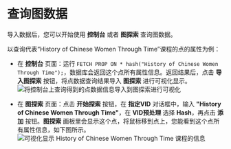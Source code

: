# 查询图数据

导入数据后，您可以开始使用 **控制台** 或者 **图探索** 查询图数据。

以查询代表“History of Chinese Women Through Time”课程的点的属性为例：

* 在 **控制台** 页面：运行 `FETCH PROP ON * hash("History of Chinese Women Through Time");`，数据库会返回这个点所有属性信息。返回结果后，点击 **导入图探索** 按钮，将点数据查询结果导入 **图探索** 进行可视化显示。  
![将控制台上查询得到的点数据信息导入到图探索进行可视化](https://docs-cdn.nebula-graph.com.cn/nebula-studio-docs/st-ug-012.png "将点数据查询结果导入图探索")

* 在 **图探索** 页面：点击 **开始探索** 按钮，在 **指定VID** 对话框中，输入 **"History of Chinese Women Through Time"**，在 **VID预处理** 选择 **Hash**，再点击 **添加** 按钮。**图探索** 画板里会显示这个点，将鼠标移到点上，您能看到这个点所有属性信息，如下图所示。  
![可视化显示 History of Chinese Women Through Time 课程的信息](https://docs-cdn.nebula-graph.com.cn/nebula-studio-docs/st-ug-013.png "按 VID 查询得到点的信息")
